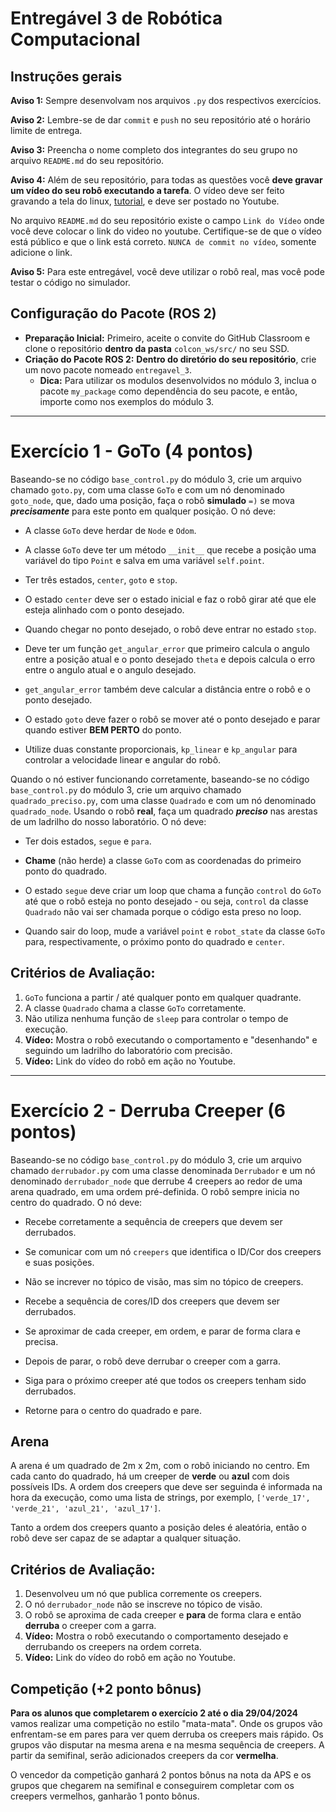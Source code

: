 # Entregável 3 de Robótica Computacional

## Instruções gerais

**Aviso 1:** Sempre desenvolvam nos arquivos `.py` dos respectivos exercícios.

**Aviso 2:** Lembre-se de dar `commit` e `push` no seu repositório até o horário limite de entrega.

**Aviso 3:** Preencha o nome completo dos integrantes do seu grupo no arquivo `README.md` do seu repositório.

**Aviso 4:** Além de seu repositório, para todas as questões você **deve gravar um vídeo do seu robô executando a tarefa**. O vídeo deve ser feito gravando a tela do linux, [tutorial](https://insper.github.io/robotica-computacional/screen_record/), e deve ser postado no Youtube. 

No arquivo `README.md` do seu repositório existe o campo `Link do Vídeo` onde você deve colocar o link do video no youtube. Certifique-se de que o vídeo está público e que o link está correto. `NUNCA de commit no vídeo`, somente adicione o link.

**Aviso 5:** Para este entregável, você deve utilizar o robô real, mas você pode testar o código no simulador.

## Configuração do Pacote (ROS 2)

- **Preparação Inicial:** Primeiro, aceite o convite do GitHub Classroom e clone o repositório **dentro da pasta** `colcon_ws/src/` no seu SSD.
- **Criação do Pacote ROS 2:** **Dentro do diretório do seu repositório**, crie um novo pacote nomeado `entregavel_3`.
    - **Dica:** Para utilizar os modulos desenvolvidos no módulo 3, inclua o pacote `my_package` como dependência do seu pacote, e então, importe como nos exemplos do módulo 3.

____________________________________________________________________

# Exercício 1 - GoTo (4 pontos)
Baseando-se no código `base_control.py` do módulo 3, crie um arquivo chamado `goto.py`, com uma classe `GoTo` e com um nó denominado `goto_node`, que, dado uma posição, faça o robô **simulado** `=)` se mova ***precisamente*** para este ponto em qualquer posição. O nó deve:

* A classe `GoTo` deve herdar de `Node` e `Odom`.

* A classe `GoTo` deve ter um método `__init__` que recebe a posição uma variável do tipo `Point` e salva em uma variável `self.point`.

* Ter três estados, `center`, `goto` e `stop`.

* O estado `center` deve ser o estado inicial e faz o robô girar até que ele esteja alinhado com o ponto desejado.

* Quando chegar no ponto desejado, o robô deve entrar no estado `stop`.

* Deve ter um função `get_angular_error` que primeiro calcula o angulo entre a posição atual e o ponto desejado `theta` e depois calcula o erro entre o angulo atual e o angulo desejado.

* `get_angular_error` também deve calcular a distância entre o robô e o ponto desejado.

* O estado `goto` deve fazer o robô se mover até o ponto desejado e parar quando estiver **BEM PERTO** do ponto.

* Utilize duas constante proporcionais, `kp_linear` e `kp_angular` para controlar a velocidade linear e angular do robô.

Quando o nó estiver funcionando corretamente, baseando-se no código `base_control.py` do módulo 3, crie um arquivo chamado `quadrado_preciso.py`, com uma classe `Quadrado` e com um nó denominado `quadrado_node`. Usando o robô **real**, faça um quadrado ***preciso*** nas arestas de um ladrilho do nosso laboratório. O nó deve:

* Ter dois estados, `segue` e `para`.

* **Chame** (não herde) a classe `GoTo` com as coordenadas do primeiro ponto do quadrado.

* O estado `segue` deve criar um loop que chama a função `control` do `GoTo` até que o robô esteja no ponto desejado - ou seja, `control` da classe `Quadrado` não vai ser chamada porque o código esta preso no loop.

* Quando sair do loop, mude a variável `point` e `robot_state` da classe `GoTo` para, respectivamente, o próximo ponto do quadrado e `center`.

## Critérios de Avaliação:

1. `GoTo` funciona a partir / até qualquer ponto em qualquer quadrante.
2. A classe `Quadrado` chama a classe `GoTo` corretamente.
3. Não utiliza nenhuma função de `sleep` para controlar o tempo de execução.
4. **Vídeo:** Mostra o robô executando o comportamento e "desenhando" e seguindo um ladrilho do laboratório com precisão.
5. **Vídeo:** Link do vídeo do robô em ação no Youtube.
____________________________________________________________________

# Exercício 2 - Derruba Creeper (6 pontos)
Baseando-se no código `base_control.py` do módulo 3, crie um arquivo chamado `derrubador.py` com uma classe denominada `Derrubador` e um nó denominado `derrubador_node` que derrube 4 creepers ao redor de uma arena quadrado, em uma ordem pré-definida. O robô sempre inicia no centro do quadrado. O nó deve:

* Recebe corretamente a sequência de creepers que devem ser derrubados.

* Se comunicar com um nó `creepers` que identifica o ID/Cor dos creepers e suas posições.

* Não se increver no tópico de visão, mas sim no tópico de creepers.

* Recebe a sequência de cores/ID dos creepers que devem ser derrubados.

* Se aproximar de cada creeper, em ordem, e parar de forma clara e precisa.

* Depois de parar, o robô deve derrubar o creeper com a garra.

* Siga para o próximo creeper até que todos os creepers tenham sido derrubados.

* Retorne para o centro do quadrado e pare.

## Arena
A arena é um quadrado de 2m x 2m, com o robô iniciando no centro. Em cada canto do quadrado, há um creeper de **verde** ou **azul** com dois possíveis IDs. A ordem dos creepers que deve ser seguinda é informada na hora da execução, como uma lista de strings, por exemplo, `['verde_17', 'verde_21', 'azul_21', 'azul_17']`.

Tanto a ordem dos creepers quanto a posição deles é aleatória, então o robô deve ser capaz de se adaptar a qualquer situação.

## Critérios de Avaliação:

1. Desenvolveu um nó que publica corremente os creepers.
2. O nó `derrubador_node` não se inscreve no tópico de visão.
3. O robô se aproxima de cada creeper e **para** de forma clara e então **derruba** o creeper com a garra.
4. **Vídeo:** Mostra o robô executando o comportamento desejado e derrubando os creepers na ordem correta.
5. **Vídeo:** Link do vídeo do robô em ação no Youtube.

## Competição (+2 ponto bônus)

**Para os alunos que completarem o exercício 2 até o dia 29/04/2024** vamos realizar uma competição no estilo "mata-mata". Onde os grupos vão enfrentam-se em pares para ver quem derruba os creepers mais rápido. Os grupos vão disputar na mesma arena e na mesma sequência de creepers. A partir da semifinal, serão adicionados creepers da cor **vermelha**.

O vencedor da competição ganhará 2 pontos bônus na nota da APS e os grupos que chegarem na semifinal e conseguirem completar com os creepers vermelhos, ganharão 1 ponto bônus.
